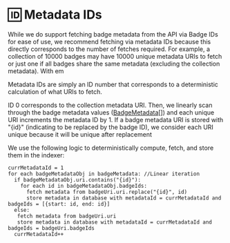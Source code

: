 # 🆔 Metadata IDs

While we do support fetching badge metadata from the API via Badge IDs for ease of use, we recommend fetching via metadata IDs because this directly corresponds to the number of fetches required. For example, a collection of 10000 badges may have 10000 unique metadata URIs to fetch or just one if all badges share the same metadata (excluding the collection metadata). With em

Metadata IDs are simply an ID number that corresponds to a deterministic calculation of what URIs to fetch.&#x20;

ID 0 corresponds to the collection metadata URI. Then, we linearly scan through the badge metadata values ([BadgeMetadata](https://bitbadges.github.io/bitbadgesjs/packages/proto/docs/interfaces/BadgeMetadata.html)\[]) and each unique URI increments the metadata ID by 1. If a badge metadata URI is stored with "{id}" (indicating to be replaced by the badge ID), we consider each URI unique because it will be unique after replacement

We use the following logic to deterministically compute, fetch, and store them in the indexer:

```
currMetadataId = 1
for each badgeMetadataObj in badgeMetadata: //Linear iteration
  if badgeMetadataObj.uri.contains("{id}"):
    for each id in badgeMetadataObj.badgeIds:
      fetch metadata from badgeUri.uri.replace("{id}", id)
      store metadata in database with metadataId = currMetadataId and badgeIds = [{start: id, end: id}]
  else:
   fetch metadata from badgeUri.uri
   store metadata in database with metadataId = currMetadataId and badgeIds = badgeUri.badgeIds
  currMetadataId++
```

